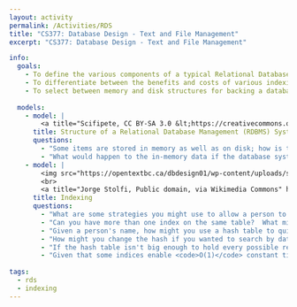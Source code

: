 ```yaml
---
layout: activity
permalink: /Activities/RDS
title: "CS377: Database Design - Text and File Management"
excerpt: "CS377: Database Design - Text and File Management"

info:
  goals: 
    - To define the various components of a typical Relational Database System (RDS)
    - To differentiate between the benefits and costs of various indexing structures to improve search performance
    - To select between memory and disk structures for backing a database
    
  models:
    - model: |
        <a title="Scifipete, CC BY-SA 3.0 &lt;https://creativecommons.org/licenses/by-sa/3.0&gt;, via Wikimedia Commons" href="https://commons.wikimedia.org/wiki/File:RDBMS_structure.png"><img width="512" alt="RDBMS structure" src="https://upload.wikimedia.org/wikipedia/commons/5/57/RDBMS_structure.png"></a>
      title: Structure of a Relational Database Management (RDBMS) System
      questions:
        - "Some items are stored in memory as well as on disk; how is this reconciled?"
        - "What would happen to the in-memory data if the database system was shut down prior to writing to disk?  How might this data be recovered?"
    - model: |
        <img src="https://opentextbc.ca/dbdesign01/wp-content/uploads/sites/11/2014/08/MemFormAug2014.jpg" alt="An example database from Database Design 2nd Ed by Watt and Eng">
        <br>
        <a title="Jorge Stolfi, Public domain, via Wikimedia Commons" href="https://commons.wikimedia.org/wiki/File:Hash_table_4_1_1_0_0_1_0_LL.svg"><img width="256" alt="Hash table 4 1 1 0 0 1 0 LL" src="https://upload.wikimedia.org/wikipedia/commons/thumb/5/58/Hash_table_4_1_1_0_0_1_0_LL.svg/256px-Hash_table_4_1_1_0_0_1_0_LL.svg.png"></a>
      title: Indexing
      questions:
        - "What are some strategies you might use to allow a person to look up the location of a record in a database more quickly than by linear search?"
        - "Can you have more than one index on the same table?  What might this mean?"
        - "Given a person's name, how might you use a hash table to quickly identify the row that contains the corresponding record?"
        - "How might you change the hash if you wanted to search by date-of-birth rather than by name?"
        - "If the hash table isn't big enough to hold every possible record hash, what could happen?  What would the drawback be?"
        - "Given that some indices enable <code>O(1)</code> constant time lookups, while others are <code>O(log n)</code> logarithmic time lookup with respect to the number of records <code>n</code>, what might you speculate is the underlying data structure used to create an index?"        
        
tags:
  - rds
  - indexing  
---
```


